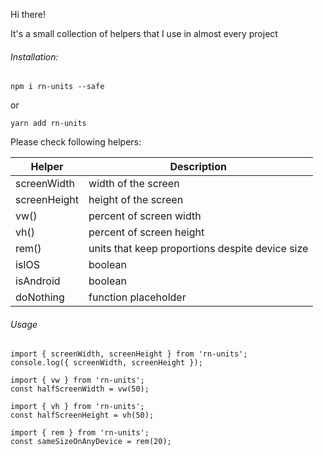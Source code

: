 Hi there!

It's a small collection of helpers that I use in almost every project

###### Installation:

`npm i rn-units --safe`

or

`yarn add rn-units`

Please check following helpers:

| Helper | Description |
| --- | --- |
| screenWidth | width of the screen |
| screenHeight | height of the screen |
| vw() | percent of screen width | 
| vh() | percent of screen height | 
| rem() | units that keep proportions despite device size |
| isIOS | boolean |
| isAndroid | boolean |
| doNothing | function placeholder |

###### Usage

```
import { screenWidth, screenHeight } from 'rn-units';
console.log({ screenWidth, screenHeight });
```

```
import { vw } from 'rn-units';
const halfScreenWidth = vw(50);
```

```
import { vh } from 'rn-units';
const halfScreenHeight = vh(50);
```

```
import { rem } from 'rn-units';
const sameSizeOnAnyDevice = rem(20);
```
